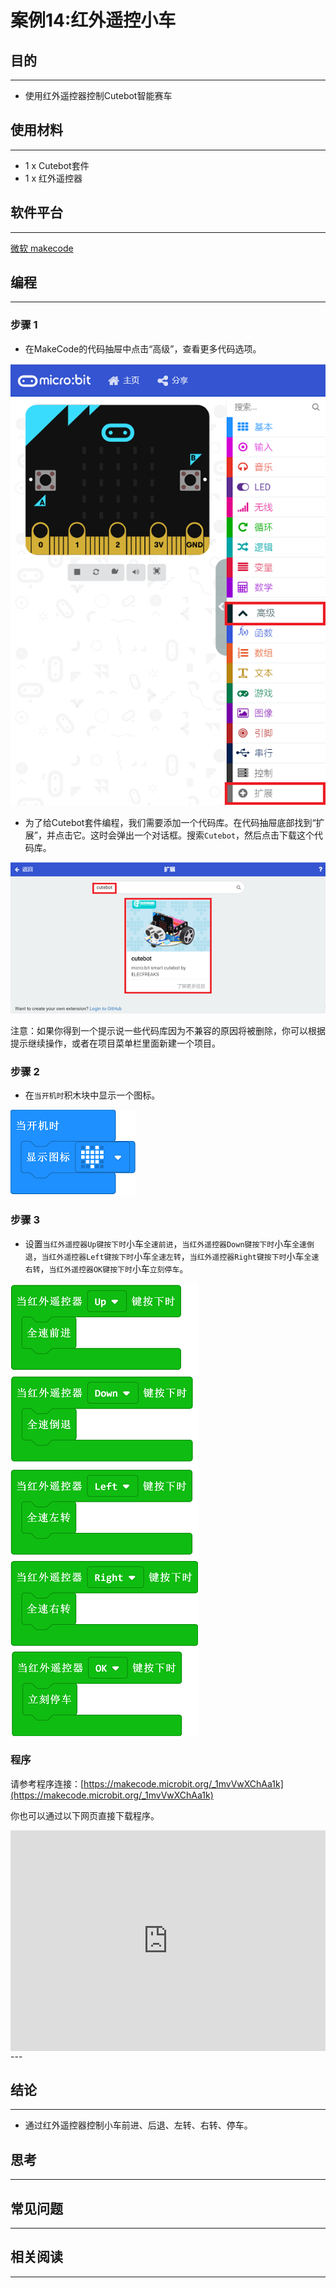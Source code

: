 # 案例14:红外遥控小车

## 目的
---
- 使用红外遥控器控制Cutebot智能赛车

## 使用材料
---
- 1 x Cutebot套件
- 1 x 红外遥控器
## 软件平台
---
[微软 makecode](https://makecode.microbit.org/#)

## 编程
---
### 步骤 1
- 在MakeCode的代码抽屉中点击“高级”，查看更多代码选项。

![](./images/cutebot-pk-1.png)

- 为了给Cutebot套件编程，我们需要添加一个代码库。在代码抽屉底部找到“扩展”，并点击它。这时会弹出一个对话框。搜索`Cutebot`，然后点击下载这个代码库。

![](./images/cutebot-pk-11.png)

注意：如果你得到一个提示说一些代码库因为不兼容的原因将被删除，你可以根据提示继续操作，或者在项目菜单栏里面新建一个项目。

### 步骤 2

- 在`当开机时`积木块中显示一个图标。

![](./images/case_14_01.png)

### 步骤 3

- 设置`当红外遥控器Up键按下时`小车`全速前进`，`当红外遥控器Down键按下时`小车`全速倒退`，`当红外遥控器Left键按下时`小车`全速左转`，`当红外遥控器Right键按下时`小车`全速右转`，`当红外遥控器OK键按下时`小车`立刻停车`。

![](./images/case_14_02.png)

### 程序

请参考程序连接：[https://makecode.microbit.org/_1mvVwXChAa1k](https://makecode.microbit.org/_1mvVwXChAa1k)

你也可以通过以下网页直接下载程序。

<div style="position:relative;height:0;padding-bottom:70%;overflow:hidden;">
<iframe style="position:absolute;top:0;left:0;width:100%;height:100%;" src="https://makecode.microbit.org/#pub:https://makecode.microbit.org/_1mvVwXChAa1k" frameborder="0" sandbox="allow-popups allow-forms allow-scripts allow-same-origin">
</iframe>
</div>  
---

## 结论
---
- 通过红外遥控器控制小车前进、后退、左转、右转、停车。

## 思考
---

## 常见问题
---
## 相关阅读  
---
